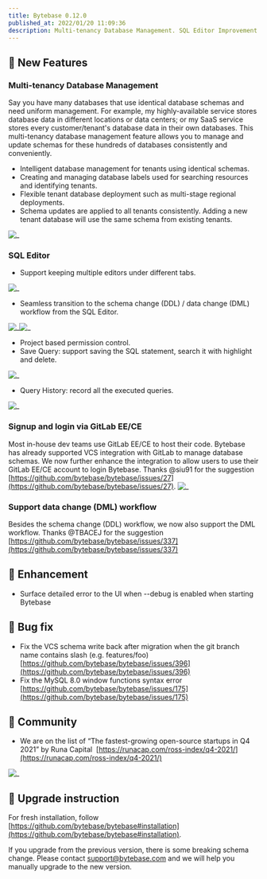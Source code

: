 ```yaml
---
title: Bytebase 0.12.0
published_at: 2022/01/20 11:09:36
description: Multi-tenancy Database Management. SQL Editor Improvement. Signup and login via GitLab EE/CE. DML workflow
---
```


## 🚀 New Features

### Multi-tenancy Database Management

Say you have many databases that use identical database schemas and need uniform management. For example, my highly-available service stores database data in different locations or data centers; or my SaaS service stores every customer/tenant's database data in their own databases. This multi-tenancy database management feature allows you to manage and update schemas for these hundreds of databases consistently and conveniently.

- Intelligent database management for tenants using identical schemas.
- Creating and managing database labels used for searching resources and identifying tenants.
- Flexible tenant database deployment such as multi-stage regional deployments.
- Schema updates are applied to all tenants consistently. Adding a new tenant database will use the same schema from existing tenants.

![_](/static/blog-changelog-assets/2022/01/4801dbf7-d282-4be6-9f8d-81bc9e41024f.gif)

### SQL Editor

- Support keeping multiple editors under different tabs.

![_](/static/blog-changelog-assets/2022/01/unnamed.gif)

- Seamless transition to the schema change (DDL) / data change (DML) workflow from the SQL Editor.

![_](/static/blog-changelog-assets/2022/01/unnamed--1-.gif)![_](/static/blog-changelog-assets/2022/01/unnamed--2-.gif)

- Project based permission control.
- Save Query: support saving the SQL statement, search it with highlight and delete.

![_](/static/blog-changelog-assets/2022/01/ezgif-7-be6b55c5bd.gif)

- Query History: record all the executed queries.

![_](/static/blog-changelog-assets/2022/01/ezgif-2-ebdba96cf3.gif)

### Signup and login via GitLab EE/CE

Most in-house dev teams use GitLab EE/CE to host their code. Bytebase has already supported VCS integration with GitLab to manage database schemas. We now further enhance the integration to allow users to use their GitLab EE/CE account to login Bytebase. Thanks @siu91 for the suggestion [https://github.com/bytebase/bytebase/issues/27](https://github.com/bytebase/bytebase/issues/27).
![_](/static/blog-changelog-assets/2022/01/gitlablogin.gif)

### Support data change (DML) workflow

Besides the schema change (DDL) workflow, we now also support the DML workflow. Thanks @TBACEJ for the suggestion [https://github.com/bytebase/bytebase/issues/337](https://github.com/bytebase/bytebase/issues/337)

## 🎄 Enhancement

- Surface detailed error to the UI when --debug is enabled when starting Bytebase

## 🐞 Bug fix

- Fix the VCS schema write back after migration when the git branch name contains slash (e.g. features/foo) [https://github.com/bytebase/bytebase/issues/396](https://github.com/bytebase/bytebase/issues/396)
- Fix the MySQL 8.0 window functions syntax error [https://github.com/bytebase/bytebase/issues/175](https://github.com/bytebase/bytebase/issues/175)

## 🎠 Community

- We are on the list of “The fastest-growing open-source startups in Q4 2021” by Runa Capital  [https://runacap.com/ross-index/q4-2021/](https://runacap.com/ross-index/q4-2021/)

![_](/static/blog-changelog-assets/2022/01/pasted-image-0.png)

## 📕 Upgrade instruction

For fresh installation, follow [https://github.com/bytebase/bytebase#installation](https://github.com/bytebase/bytebase#installation).

If you upgrade from the previous version, there is some breaking schema change. Please contact support@bytebase.com and we will help you manually upgrade to the new version.
